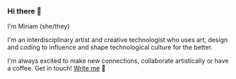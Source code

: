 ### Hi there 👋


I'm Miriam (she/they)

I'm an interdisciplinary artist and creative technologist who uses art, design and coding to influence and shape technological culture for the better.

I'm always excited to make new connections, collaborate artistically or have a coffee. Get in touch! [Write me](<mailto:polettimiriam@gmail.com> "mail") 💌

